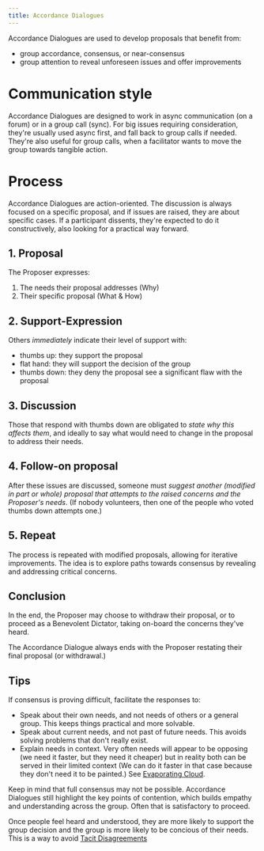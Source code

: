 ```yaml
---
title: Accordance Dialogues
---
```


Accordance Dialogues are used to develop proposals that benefit from:
- group accordance, consensus, or near-consensus
- group attention to reveal unforeseen issues and offer improvements

# Communication style
Accordance Dialogues are designed to work in async communication (on a forum) or in a group call (sync).  For big issues requiring consideration, they're usually used async first, and fall back to group calls if needed.  They're also useful for group calls, when a facilitator wants to move the group towards tangible action.

# Process
Accordance Dialogues are action-oriented.  The discussion is always focused on a specific proposal, and if issues are raised, they are about specific cases.  If a participant dissents, they're expected to do it constructively, also looking for a practical way forward.

## 1. Proposal
The Proposer expresses:
1. The needs their proposal addresses (Why)
2. Their specific proposal (What & How)

## 2. Support-Expression
Others *immediately* indicate their level of support with:
- thumbs up: they support the proposal
- flat hand: they will support the decision of the group
- thumbs down: they deny the proposal 
see a significant flaw with the proposal

## 3. Discussion
Those that respond with thumbs down are obligated to *state why this affects them*, and ideally to say what would need to change in the proposal to address their needs. 


## 4. Follow-on proposal
After these issues are discussed, someone must *suggest another (modified in part or whole) proposal that attempts to the raised concerns and the Proposer's needs*.  (If nobody volunteers, then one of the people who voted thumbs down attempts one.)

## 5. Repeat
The process is repeated with modified proposals, allowing for iterative improvements.  The idea is to explore paths towards consensus by revealing and addressing critical concerns.

## Conclusion
In the end, the Proposer may choose to withdraw their proposal, or to proceed as a Benevolent Dictator, taking on-board the concerns they've heard.

The Accordance Dialogue always ends with the Proposer restating their final proposal (or withdrawal.)

## Tips
If consensus is proving difficult, facilitate the responses to:
- Speak about their own needs, and not needs of others or a general group.  This keeps things practical and more solvable.
- Speak about current needs, and not past of future needs.  This avoids solving problems that don't really exist.
- Explain needs in context.  Very often needs will appear to be opposing (we need it faster, but they need it cheaper) but in reality both can be served in their limited context (We can do it faster in that case because they don't need it to be painted.)  See [Evaporating Cloud](https://en.wikipedia.org/wiki/Evaporating_Cloud).

Keep in mind that full consensus may not be possible. Accordance Dialogues still highlight the key points of contention, which builds empathy and understanding across the group.  Often that is satisfactory to proceed.

Once people feel heard and understood, they are more likely to support the group decision and the group is more likely to be concious of their needs. This is a way to avoid [Tacit Disagreements](handshake-rule)


